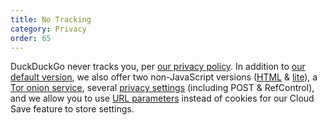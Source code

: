 ```yaml
---
title: No Tracking
category: Privacy
order: 65
---
```


DuckDuckGo never tracks you, per [our privacy policy](https://duckduckgo.com/privacy). In addition to [our default version](https://duckduckgo.com/), we also offer two non-JavaScript versions ([HTML](https://duckduckgo.com/html) & [lite](https://duckduckgo.com/lite)), a [Tor onion service](https://duckduckgogg42xjoc72x3sjasowoarfbgcmvfimaftt6twagswzczad.onion/), several [privacy settings](https://duckduckgo.com/settings) (including POST & RefControl), and we allow you to use [URL parameters](https://duckduckgo.com/params) instead of cookies for our Cloud Save feature to store settings.

